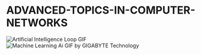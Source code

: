 # ADVANCED-TOPICS-IN-COMPUTER-NETWORKS

![Artificial Intelligence Loop GIF](https://github.com/user-attachments/assets/3d59ce61-5972-486a-b6f9-0e6da0f45306) 
![Machine Learning Ai GIF by GIGABYTE Technology](https://github.com/user-attachments/assets/f45fe38c-fd43-4e63-a404-77d8170917fd)

